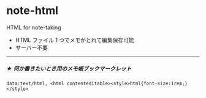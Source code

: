 # note-html

HTML for note-taking

- HTML ファイル 1 つでメモがとれて編集保存可能
- サーバー不要

---

##### ★ 何か書きたいとき用のメモ帳ブックマークレット

```
data:text/html, <html contenteditable><style>html{font-size:1rem;}</style>
```
